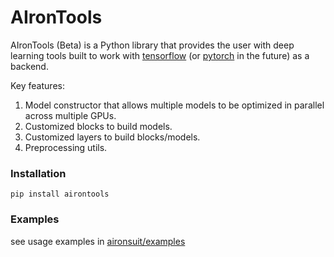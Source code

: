 # AIronTools

AIronTools (Beta) is a Python library that provides the user with deep learning tools built to work with 
[tensorflow](https://github.com/tensorflow/tensorflow) (or [pytorch](https://github.com/pytorch/pytorch) in the future) 
as a backend.

Key features:

1. Model constructor that allows multiple models to be optimized in parallel across multiple GPUs. 
2. Customized blocks to build models.
3. Customized layers to build blocks/models.
4. Preprocessing utils.
   
### Installation

`pip install airontools`

### Examples

see usage examples in [aironsuit/examples](https://github.com/AtrejuArtax/aironsuit/tree/master/examples)